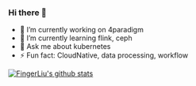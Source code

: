 ### Hi there 👋


- 🔭 I’m currently working on 4paradigm
- 🌱 I’m currently learning flink, ceph
- 💬 Ask me about kubernetes
- ⚡ Fun fact: CloudNative, data processing, workflow
<!--
**FingerLiu/FingerLiu** is a ✨ _special_ ✨ repository because its `README.md` (this file) appears on your GitHub profile.
- 👯 I’m looking to collaborate on ...
- 🤔 I’m looking for help with ...

- 📫 How to reach me: ...
- 😄 Pronouns: ...
Here are some ideas to get you started:
-->
[![FingerLiu's github stats](https://github-readme-stats.vercel.app/api?username=FingerLiu)](https://github.com/FingerLiu/github-readme-stats)

